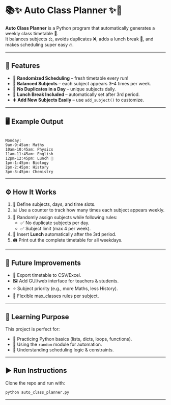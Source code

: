
# 📚✨ Auto Class Planner ✨📅  

**Auto Class Planner** is a Python program that automatically generates a weekly class timetable 🏫.  
It balances subjects ⚖️, avoids duplicates ❌, adds a lunch break 🍲, and makes scheduling super easy 🔥.  

---

## 🌟 Features  

- 🎲 **Randomized Scheduling** – fresh timetable every run!  
- 📖 **Balanced Subjects** – each subject appears 3–4 times per week.  
- 🚫 **No Duplicates in a Day** – unique subjects daily.  
- 🍲 **Lunch Break Included** – automatically set after 3rd period.  
- ➕ **Add New Subjects Easily** – use `add_subject()` to customize.  

---

## 🖥️ Example Output  

```

Monday:
9am-9:45am: Maths
10am-10:45am: Physics
11am-11:45am: English
12pm-12:45pm: Lunch 🍲
1pm-1:45pm: Biology
2pm-2:45pm: History
3pm-3:45pm: Chemistry

````

---

## ⚙️ How It Works  

1. 📌 Define subjects, days, and time slots.  
2. 📊 Use a counter to track how many times each subject appears weekly.  
3. 🎲 Randomly assign subjects while following rules:  
   - ✅ No duplicate subjects per day.  
   - ✅ Subject limit (max 4 per week).  
4. 🍲 Insert **Lunch** automatically after the 3rd period.  
5. 🖨️ Print out the complete timetable for all weekdays.  

---

## 🚀 Future Improvements  

- 💾 Export timetable to CSV/Excel.  
- 🖼️ Add GUI/web interface for teachers & students.  
- ⭐ Subject priority (e.g., more Maths, less History).  
- 📅 Flexible max_classes rules per subject.  

---

## 🎯 Learning Purpose  

This project is perfect for:  
- 🐍 Practicing Python basics (lists, dicts, loops, functions).  
- 🎲 Using the `random` module for automation.  
- 🧩 Understanding scheduling logic & constraints.  

---

## ▶️ Run Instructions  

Clone the repo and run with:  

```bash
python auto_class_planner.py
````

---


